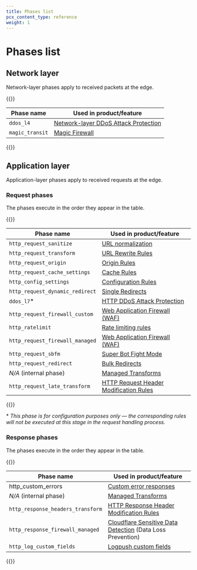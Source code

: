 ```yaml
---
title: Phases list
pcx_content_type: reference
weight: 1
---
```


# Phases list

## Network layer

Network-layer phases apply to received packets at the edge.

{{<table-wrap>}}

Phase name      | Used in product/feature
----------------|-------------------------------------
`ddos_l4`       | [Network-layer DDoS Attack Protection](/ddos-protection/managed-rulesets/network/configure-api/)
`magic_transit` | [Magic Firewall](/magic-firewall/reference/examples/)

{{</table-wrap>}}

## Application layer

Application-layer phases apply to received requests at the edge.

### Request phases

The phases execute in the order they appear in the table.

{{<table-wrap>}}

| Phase name | Used in product/feature |
|---|---|
| `http_request_sanitize` | [URL normalization](/rules/normalization/) |
| `http_request_transform` | [URL Rewrite Rules](/rules/transform/url-rewrite/create-api/) |
| `http_request_origin` | [Origin Rules](/rules/origin-rules/) |
| `http_request_cache_settings` | [Cache Rules](/cache/about/cache-rules/) |
| `http_config_settings` | [Configuration Rules](/rules/configuration-rules/) |
| `http_request_dynamic_redirect` | [Single Redirects](/rules/url-forwarding/single-redirects/) |
| `ddos_l7`* | [HTTP DDoS Attack Protection](/ddos-protection/managed-rulesets/http/configure-api/) |
| `http_request_firewall_custom` | [Web Application Firewall (WAF)](/waf/custom-rules/create-api/) |
| `http_ratelimit` | [Rate limiting rules](/waf/rate-limiting-rules/create-api/) |
| `http_request_firewall_managed` | [Web Application Firewall (WAF)](/waf/managed-rules/deploy-api/) |
| `http_request_sbfm` | [Super Bot Fight Mode](/bots/get-started/pro/) |
| `http_request_redirect` | [Bulk Redirects](/rules/url-forwarding/bulk-redirects/create-api/) |
| _N/A_ (internal phase) | [Managed Transforms](/rules/transform/managed-transforms/) |
| `http_request_late_transform` | [HTTP Request Header Modification Rules](/rules/transform/request-header-modification/create-api/) |

{{</table-wrap>}}

\* _This phase is for configuration purposes only — the corresponding rules will not be executed at this stage in the request handling process._

### Response phases

The phases execute in the order they appear in the table.

{{<table-wrap>}}

| Phase name | Used in product/feature |
|---|---|
| http_custom_errors | [Custom error responses](/rules/custom-error-responses/) |
| _N/A_ (internal phase) | [Managed Transforms](/rules/transform/managed-transforms/) |
| `http_response_headers_transform` | [HTTP Response Header Modification Rules](/rules/transform/response-header-modification/create-api/) |
| `http_response_firewall_managed` | [Cloudflare Sensitive Data Detection](/waf/managed-rules/) (Data Loss Prevention) |
| `http_log_custom_fields` | [Logpush custom fields](/logs/reference/custom-fields/) |

{{</table-wrap>}}